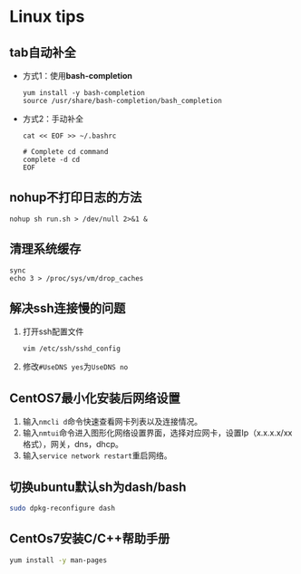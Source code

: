 # Linux tips

## tab自动补全

+ 方式1：使用**bash-completion**

    ```shell
    yum install -y bash-completion
    source /usr/share/bash-completion/bash_completion
    ```

+ 方式2：手动补全

    ```shell
    cat << EOF >> ~/.bashrc

    # Complete cd command
    complete -d cd
    EOF
    ```

## nohup不打印日志的方法

```shell
nohup sh run.sh > /dev/null 2>&1 &
```

## 清理系统缓存

```shell
sync
echo 3 > /proc/sys/vm/drop_caches
```

## 解决ssh连接慢的问题

1. 打开ssh配置文件

    ```shell
    vim /etc/ssh/sshd_config
    ```

2. 修改```#UseDNS yes```为```UseDNS no```

## CentOS7最小化安装后网络设置

1. 输入```nmcli d```命令快速查看网卡列表以及连接情况。
2. 输入```nmtui```命令进入图形化网络设置界面，选择对应网卡，设置Ip（x.x.x.x/xx格式），网关，dns，dhcp。
3. 输入```service network restart```重启网络。

## 切换ubuntu默认sh为dash/bash

```bash
sudo dpkg-reconfigure dash
```

## CentOs7安装C/C++帮助手册

```bash
yum install -y man-pages

```
